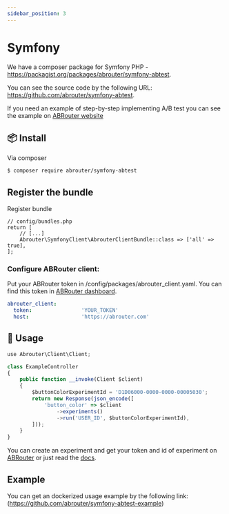 ```yaml
---
sidebar_position: 3
---
```


# Symfony

We have a composer package for Symfony PHP  - https://packagist.org/packages/abrouter/symfony-abtest.

You can see the source code by the following URL: https://github.com/abrouter/symfony-abtest.

If you need an example of step-by-step implementing A/B test you can see the example on [ABRouter website](https://abrouter.com/en/symfony-ab-tests)

## :package: Install
Via composer

``` bash
$ composer require abrouter/symfony-abtest
```

## Register the bundle
Register bundle

```
// config/bundles.php
return [
    // [...]
    Abrouter\SymfonyClient\AbrouterClientBundle::class => ['all' => true],
];
```

### Configure ABRouter client:

Put your ABRouter token in /config/packages/abrouter_client.yaml. You can find this token in [ABRouter dashboard](https://abrouter.com/en/board).

```yaml
abrouter_client:
  token:                'YOUR_TOKEN'
  host:                 'https://abrouter.com'
```


## :rocket: Usage

```js
use Abrouter\Client\Client;

class ExampleController
{
    public function __invoke(Client $client)
    {
        $buttonColorExperimentId = 'D1D06000-0000-0000-00005030';
        return new Response(json_encode([
            'button_color' => $client
                ->experiments()
                ->run('USER_ID', $buttonColorExperimentId),
        ]));
    }
}
```

You can create an experiment and get your token and id of experiment on [ABRouter](https://abrouter.com) or just read the [docs](https://abrouter.com/en/docs).


## Example
You can get an dockerized usage example by the following link: (https://github.com/abrouter/symfony-abtest-example)


